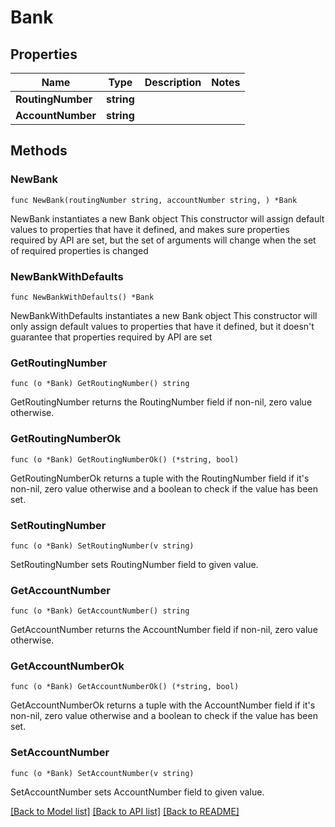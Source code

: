 # Bank

## Properties

Name | Type | Description | Notes
------------ | ------------- | ------------- | -------------
**RoutingNumber** | **string** |  | 
**AccountNumber** | **string** |  | 

## Methods

### NewBank

`func NewBank(routingNumber string, accountNumber string, ) *Bank`

NewBank instantiates a new Bank object
This constructor will assign default values to properties that have it defined,
and makes sure properties required by API are set, but the set of arguments
will change when the set of required properties is changed

### NewBankWithDefaults

`func NewBankWithDefaults() *Bank`

NewBankWithDefaults instantiates a new Bank object
This constructor will only assign default values to properties that have it defined,
but it doesn't guarantee that properties required by API are set

### GetRoutingNumber

`func (o *Bank) GetRoutingNumber() string`

GetRoutingNumber returns the RoutingNumber field if non-nil, zero value otherwise.

### GetRoutingNumberOk

`func (o *Bank) GetRoutingNumberOk() (*string, bool)`

GetRoutingNumberOk returns a tuple with the RoutingNumber field if it's non-nil, zero value otherwise
and a boolean to check if the value has been set.

### SetRoutingNumber

`func (o *Bank) SetRoutingNumber(v string)`

SetRoutingNumber sets RoutingNumber field to given value.


### GetAccountNumber

`func (o *Bank) GetAccountNumber() string`

GetAccountNumber returns the AccountNumber field if non-nil, zero value otherwise.

### GetAccountNumberOk

`func (o *Bank) GetAccountNumberOk() (*string, bool)`

GetAccountNumberOk returns a tuple with the AccountNumber field if it's non-nil, zero value otherwise
and a boolean to check if the value has been set.

### SetAccountNumber

`func (o *Bank) SetAccountNumber(v string)`

SetAccountNumber sets AccountNumber field to given value.



[[Back to Model list]](../README.md#documentation-for-models) [[Back to API list]](../README.md#documentation-for-api-endpoints) [[Back to README]](../README.md)


